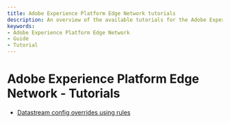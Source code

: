 ```yaml
---
title: Adobe Experience Platform Edge Network tutorials
description: An overview of the available tutorials for the Adobe Experience Platform Edge Network extension.
keywords:
- Adobe Experience Platform Edge Network
- Guide
- Tutorial
---
```


# Adobe Experience Platform Edge Network - Tutorials

* [Datastream config overrides using rules](./datastream-config-override-rules.md)
